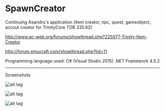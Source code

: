 # SpawnCreator
Continuing Asandru's application
(item creator, npc, quest, gameobject, accout creator for TrinityCore TDB 335.62)  

http://www.ac-web.org/forums/showthread.php?225077-Trinity-Item-Creator  

http://forum.emucraft.com/showthread.php?tid=11  

Programming language used: C# (Visual Studio 2015) .NET Framework 4.5.2

_________________________________________________________________________________________

Screenshots

![alt tag](https://s24.postimg.org/us9xcetol/image.png)

![alt tag](https://s30.postimg.org/g7797fhxt/image.png)

![alt tag](https://s22.postimg.org/lrr143jkx/image.png)
